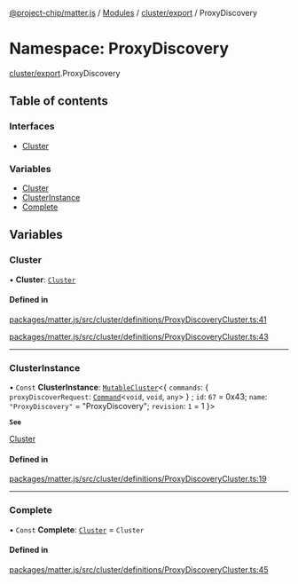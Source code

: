 [@project-chip/matter.js](../README.md) / [Modules](../modules.md) / [cluster/export](cluster_export.md) / ProxyDiscovery

# Namespace: ProxyDiscovery

[cluster/export](cluster_export.md).ProxyDiscovery

## Table of contents

### Interfaces

- [Cluster](../interfaces/cluster_export.ProxyDiscovery.Cluster.md)

### Variables

- [Cluster](cluster_export.ProxyDiscovery.md#cluster)
- [ClusterInstance](cluster_export.ProxyDiscovery.md#clusterinstance)
- [Complete](cluster_export.ProxyDiscovery.md#complete)

## Variables

### Cluster

• **Cluster**: [`Cluster`](../interfaces/cluster_export.ProxyDiscovery.Cluster.md)

#### Defined in

[packages/matter.js/src/cluster/definitions/ProxyDiscoveryCluster.ts:41](https://github.com/project-chip/matter.js/blob/5f71eedebdb9fa54338bde320c311bb359b7455d/packages/matter.js/src/cluster/definitions/ProxyDiscoveryCluster.ts#L41)

[packages/matter.js/src/cluster/definitions/ProxyDiscoveryCluster.ts:43](https://github.com/project-chip/matter.js/blob/5f71eedebdb9fa54338bde320c311bb359b7455d/packages/matter.js/src/cluster/definitions/ProxyDiscoveryCluster.ts#L43)

___

### ClusterInstance

• `Const` **ClusterInstance**: [`MutableCluster`](../interfaces/cluster_export.MutableCluster-1.md)\<\{ `commands`: \{ `proxyDiscoverRequest`: [`Command`](../interfaces/cluster_export.Command.md)\<`void`, `void`, `any`\>  } ; `id`: ``67`` = 0x43; `name`: ``"ProxyDiscovery"`` = "ProxyDiscovery"; `revision`: ``1`` = 1 }\>

**`See`**

[Cluster](cluster_export.ProxyDiscovery.md#cluster)

#### Defined in

[packages/matter.js/src/cluster/definitions/ProxyDiscoveryCluster.ts:19](https://github.com/project-chip/matter.js/blob/5f71eedebdb9fa54338bde320c311bb359b7455d/packages/matter.js/src/cluster/definitions/ProxyDiscoveryCluster.ts#L19)

___

### Complete

• `Const` **Complete**: [`Cluster`](../interfaces/cluster_export.ProxyDiscovery.Cluster.md) = `Cluster`

#### Defined in

[packages/matter.js/src/cluster/definitions/ProxyDiscoveryCluster.ts:45](https://github.com/project-chip/matter.js/blob/5f71eedebdb9fa54338bde320c311bb359b7455d/packages/matter.js/src/cluster/definitions/ProxyDiscoveryCluster.ts#L45)
